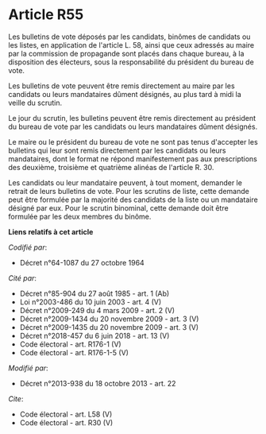 # Article R55

Les bulletins de vote déposés par les candidats, binômes de candidats ou les listes, en application de l'article L. 58, ainsi
que ceux adressés au maire par la commission de propagande sont placés dans chaque bureau, à la disposition des électeurs,
sous la responsabilité du président du bureau de vote. 

Les bulletins de vote peuvent être remis directement au maire par les candidats ou leurs mandataires dûment désignés, au plus
tard à midi la veille du scrutin. 

Le jour du scrutin, les bulletins peuvent être remis directement au président du bureau de vote par les candidats ou leurs
mandataires dûment désignés. 

Le maire ou le président du bureau de vote ne sont pas tenus d'accepter les bulletins qui leur sont remis directement par les
candidats ou leurs mandataires, dont le format ne répond manifestement pas aux prescriptions des deuxième, troisième et
quatrième alinéas de l'article R. 30. 

Les candidats ou leur mandataire peuvent, à tout moment, demander le retrait de leurs bulletins de vote. Pour les scrutins de
liste, cette demande peut être formulée par la majorité des candidats de la liste ou un mandataire désigné par eux. Pour le
scrutin binominal, cette demande doit être formulée par les deux membres du binôme.

**Liens relatifs à cet article**

_Codifié par_:

  - Décret n°64-1087 du 27 octobre 1964

_Cité par_:

  - Décret n°85-904 du 27 août 1985 - art. 1 (Ab)
  - Loi n°2003-486 du 10 juin 2003 - art. 4 (V)
  - Décret n°2009-249 du 4 mars 2009 - art. 2 (V)
  - Décret n°2009-1434 du 20 novembre 2009 - art. 3 (V)
  - Décret n°2009-1435 du 20 novembre 2009 - art. 3 (V)
  - Décret n°2018-457 du 6 juin 2018 - art. 13 (V)
  - Code électoral - art. R176-1 (V)
  - Code électoral - art. R176-1-5 (V)

_Modifié par_:

  - Décret n°2013-938 du 18 octobre 2013 - art. 22

_Cite_:

  - Code électoral - art. L58 (V)
  - Code électoral - art. R30 (V)
